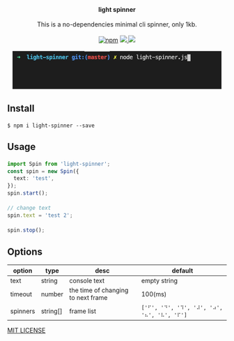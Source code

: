 <p align="center">
  <br/>
  <br/>
  <b>light spinner</b>
  <br />
  <br />
  <span>This is a no-dependencies minimal cli spinner, only 1kb.</span>
  <br />
  <br />
  <span>
    <a href="https://www.npmjs.org/package/light-spinner"><img src="https://img.shields.io/npm/v/light-spinner.svg?style=flat" alt="npm"></a> 
    <a href="./LICENSE" alt="GitHub license">
      <img src="https://img.shields.io/badge/license-MIT-blue.svg" />
    </a>
    <a href="https://github.com/echosoar/light-spinner/actions?query=workflow%3A%22Node.js+CI%22" alt="Node.js CI">
      <img src="https://img.shields.io/badge/Node.js%20CI-passing-brightgreen" />
    </a>
  </span>
  <br />
  <br />
  <img src="https://raw.githubusercontent.com/echosoar/light-spinner/master/spin.gif" />
</p>



## Install
```shell
$ npm i light-spinner --save
```
## Usage
```ts
import Spin from 'light-spinner';
const spin = new Spin({
  text: 'test',
});
spin.start();

// change text
spin.text = 'test 2';

spin.stop();
```

## Options
| option | type | desc | default |
| --- | --- | --- | --- |
| text | string | console text | empty string |
| timeout | number | the time of changing to next frame | 100(ms) |
| spinners | string[] | frame list | `['⠋', '⠙', '⠹', '⠼', '⠴', '⠦', '⠧', '⠏']` |


[MIT LICENSE](./LICENSE)